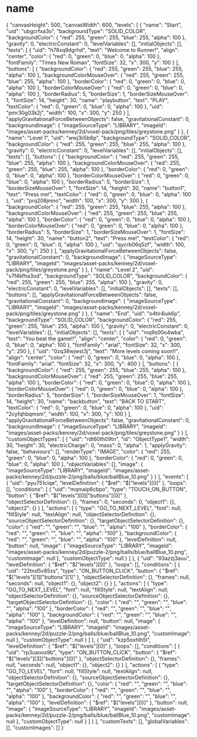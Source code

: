 # name
{     "canvasHeight": 500,     "canvasWidth": 600,     "levels": [         {             "name": "Start",             "uid": "ubgcrfxa3o",             "backgroundType": "SOLID_COLOR",             "backgroundColor": {                 "red": 255,                 "green": 255,                 "blue": 255,                 "alpha": 100             },             "gravity": 0,             "electricConstant": 0,             "levelVariables": [],             "initialObjects": [],             "texts": [                 {                     "uid": "h78xq9dgrhd",                     "text": "Welcome to Runner!",                     "align": "center",                     "color": {                         "red": 0,                         "green": 0,                         "blue": 0,                         "alpha": 100                     },                     "fontFamily": "Times New Roman",                     "fontSize": 32,                     "x": 300,                     "y": 100                 }             ],             "buttons": [                 {                     "backgroundColor": {                         "red": 255,                         "green": 255,                         "blue": 255,                         "alpha": 100                     },                     "backgroundColorMouseOver": {                         "red": 255,                         "green": 255,                         "blue": 255,                         "alpha": 100                     },                     "borderColor": {                         "red": 0,                         "green": 0,                         "blue": 0,                         "alpha": 100                     },                     "borderColorMouseOver": {                         "red": 0,                         "green": 0,                         "blue": 0,                         "alpha": 100                     },                     "borderRadius": 5,                     "borderSize": 1,                     "borderSizeMouseOver": 1,                     "fontSize": 14,                     "height": 30,                     "name": "playbutton",                     "text": "PLAY",                     "textColor": {                         "red": 0,                         "green": 0,                         "blue": 0,                         "alpha": 100                     },                     "uid": "pmr30g03k2j",                     "width": 100,                     "x": 300,                     "y": 250                 }             ],             "applyGravitationalForceBetweenObjects": false,             "gravitationalConstant": 0,             "backgroundImage": {                 "imageSourceType": "LIBRARY",                 "imageId": "images/asset-packs/kenney/2d/voxel-pack/png/tiles/greystone.png"             }         },         {             "name": "Level 1",             "uid": "wwj3ii5b6p",             "backgroundType": "SOLID_COLOR",             "backgroundColor": {                 "red": 255,                 "green": 255,                 "blue": 255,                 "alpha": 100             },             "gravity": 0,             "electricConstant": 0,             "levelVariables": [],             "initialObjects": [],             "texts": [],             "buttons": [                 {                     "backgroundColor": {                         "red": 255,                         "green": 255,                         "blue": 255,                         "alpha": 100                     },                     "backgroundColorMouseOver": {                         "red": 255,                         "green": 255,                         "blue": 255,                         "alpha": 100                     },                     "borderColor": {                         "red": 0,                         "green": 0,                         "blue": 0,                         "alpha": 100                     },                     "borderColorMouseOver": {                         "red": 0,                         "green": 0,                         "blue": 0,                         "alpha": 100                     },                     "borderRadius": 5,                     "borderSize": 1,                     "borderSizeMouseOver": 1,                     "fontSize": 14,                     "height": 30,                     "name": "button1",                     "text": "Press me!",                     "textColor": {                         "red": 0,                         "green": 0,                         "blue": 0,                         "alpha": 100                     },                     "uid": "prq208jmno",                     "width": 100,                     "x": 300,                     "y": 300                 },                 {                     "backgroundColor": {                         "red": 255,                         "green": 255,                         "blue": 255,                         "alpha": 100                     },                     "backgroundColorMouseOver": {                         "red": 255,                         "green": 255,                         "blue": 255,                         "alpha": 100                     },                     "borderColor": {                         "red": 0,                         "green": 0,                         "blue": 0,                         "alpha": 100                     },                     "borderColorMouseOver": {                         "red": 0,                         "green": 0,                         "blue": 0,                         "alpha": 100                     },                     "borderRadius": 5,                     "borderSize": 1,                     "borderSizeMouseOver": 1,                     "fontSize": 14,                     "height": 30,                     "name": "button2",                     "text": "Press me!",                     "textColor": {                         "red": 0,                         "green": 0,                         "blue": 0,                         "alpha": 100                     },                     "uid": "qycrb06q5zf",                     "width": 100,                     "x": 300,                     "y": 250                 }             ],             "applyGravitationalForceBetweenObjects": false,             "gravitationalConstant": 0,             "backgroundImage": {                 "imageSourceType": "LIBRARY",                 "imageId": "images/asset-packs/kenney/2d/voxel-pack/png/tiles/greystone.png"             }         },         {             "name": "Level 2",             "uid": "v7f4kfha3od",             "backgroundType": "SOLID_COLOR",             "backgroundColor": {                 "red": 255,                 "green": 255,                 "blue": 255,                 "alpha": 100             },             "gravity": 0,             "electricConstant": 0,             "levelVariables": [],             "initialObjects": [],             "texts": [],             "buttons": [],             "applyGravitationalForceBetweenObjects": false,             "gravitationalConstant": 0,             "backgroundImage": {                 "imageSourceType": "LIBRARY",                 "imageId": "images/asset-packs/kenney/2d/voxel-pack/png/tiles/greystone.png"             }         },         {             "name": "End",             "uid": "o4tir4iuk6p",             "backgroundType": "SOLID_COLOR",             "backgroundColor": {                 "red": 255,                 "green": 255,                 "blue": 255,                 "alpha": 100             },             "gravity": 0,             "electricConstant": 0,             "levelVariables": [],             "initialObjects": [],             "texts": [                 {                     "uid": "mq9s00o4wba",                     "text": "You beat the game!!",                     "align": "center",                     "color": {                         "red": 0,                         "green": 0,                         "blue": 0,                         "alpha": 100                     },                     "fontFamily": "arial",                     "fontSize": 32,                     "x": 300,                     "y": 250                 },                 {                     "uid": "0zq38wjwst3j",                     "text": "More levels coming soon!!",                     "align": "center",                     "color": {                         "red": 0,                         "green": 0,                         "blue": 0,                         "alpha": 100                     },                     "fontFamily": "arial",                     "fontSize": 32,                     "x": 300,                     "y": 400                 }             ],             "buttons": [                 {                     "backgroundColor": {                         "red": 255,                         "green": 255,                         "blue": 255,                         "alpha": 100                     },                     "backgroundColorMouseOver": {                         "red": 255,                         "green": 255,                         "blue": 255,                         "alpha": 100                     },                     "borderColor": {                         "red": 0,                         "green": 0,                         "blue": 0,                         "alpha": 100                     },                     "borderColorMouseOver": {                         "red": 0,                         "green": 0,                         "blue": 0,                         "alpha": 100                     },                     "borderRadius": 5,                     "borderSize": 1,                     "borderSizeMouseOver": 1,                     "fontSize": 14,                     "height": 30,                     "name": "backbutton",                     "text": "BACK TO START",                     "textColor": {                         "red": 0,                         "green": 0,                         "blue": 0,                         "alpha": 100                     },                     "uid": "2cyfqhbqmsm",                     "width": 100,                     "x": 300,                     "y": 100                 }             ],             "applyGravitationalForceBetweenObjects": false,             "gravitationalConstant": 0,             "backgroundImage": {                 "imageSourceType": "LIBRARY",                 "imageId": "images/asset-packs/kenney/2d/voxel-pack/png/tiles/greystone.png"             }         }     ],     "customObjectTypes": [         {             "uid": "rdt60th09tn",             "id": "ObjectType1",             "width": 30,             "height": 30,             "electricCharge": 0,             "mass": 0,             "alpha": 1,             "applyGravity": false,             "behaviours": [],             "renderType": "IMAGE",             "color": {                 "red": 255,                 "green": 0,                 "blue": 0,                 "alpha": 100             },             "borderColor": {                 "red": 0,                 "green": 0,                 "blue": 0,                 "alpha": 100             },             "objectVariables": [],             "image": {                 "imageSourceType": "LIBRARY",                 "imageId": "images/asset-packs/kenney/2d/puzzle-2/png/balls/blue/ballBlue_10.png"             }         }     ],     "events": [         {             "uid": "pyu751ciqe",             "levelDefinition": {                 "$ref": "$[\"levels\"][0]"             },             "loops": [],             "conditions": [                 {                     "uid": "mqmaip6cbpo",                     "type": "TOUCH_ON_BUTTON",                     "button": {                         "$ref": "$[\"levels\"][0][\"buttons\"][0]"                     },                     "objectSelectorDefinition": {},                     "frames": 0,                     "seconds": 0,                     "object1": {},                     "object2": {}                 }             ],             "actions": [                 {                     "type": "GO_TO_NEXT_LEVEL",                     "font": null,                     "fillStyle": null,                     "textAlign": null,                     "objectSelectorDefinition": {},                     "sourceObjectSelectorDefinition": {},                     "targetObjectSelectorDefinition": {},                     "color": {                         "red": "",                         "green": "",                         "blue": "",                         "alpha": "100"                     },                     "borderColor": {                         "red": "",                         "green": "",                         "blue": "",                         "alpha": "100"                     },                     "backgroundColor": {                         "red": "",                         "green": "",                         "blue": "",                         "alpha": "100"                     },                     "levelDefinition": null,                     "button": null,                     "image": {                         "imageSourceType": "LIBRARY",                         "imageId": "images/asset-packs/kenney/2d/puzzle-2/png/balls/blue/ballBlue_10.png",                         "customImage": null                     },                     "customObjectType": null                 }             ]         },         {             "uid": "93azzj3auu",             "levelDefinition": {                 "$ref": "$[\"levels\"][0]"             },             "loops": [],             "conditions": [                 {                     "uid": "22tnd5v85zs",                     "type": "ON_BUTTON_CLICK",                     "button": {                         "$ref": "$[\"levels\"][1][\"buttons\"][1]"                     },                     "objectSelectorDefinition": {},                     "frames": null,                     "seconds": null,                     "object1": {},                     "object2": {}                 }             ],             "actions": [                 {                     "type": "GO_TO_NEXT_LEVEL",                     "font": null,                     "fillStyle": null,                     "textAlign": null,                     "objectSelectorDefinition": {},                     "sourceObjectSelectorDefinition": {},                     "targetObjectSelectorDefinition": {},                     "color": {                         "red": "",                         "green": "",                         "blue": "",                         "alpha": "100"                     },                     "borderColor": {                         "red": "",                         "green": "",                         "blue": "",                         "alpha": "100"                     },                     "backgroundColor": {                         "red": "",                         "green": "",                         "blue": "",                         "alpha": "100"                     },                     "levelDefinition": null,                     "button": null,                     "image": {                         "imageSourceType": "LIBRARY",                         "imageId": "images/asset-packs/kenney/2d/puzzle-2/png/balls/blue/ballBlue_10.png",                         "customImage": null                     },                     "customObjectType": null                 }             ]         },         {             "uid": "kzp5oxhlh5l",             "levelDefinition": {                 "$ref": "$[\"levels\"][0]"             },             "loops": [],             "conditions": [                 {                     "uid": "rp3uaoos9b",                     "type": "ON_BUTTON_CLICK",                     "button": {                         "$ref": "$[\"levels\"][3][\"buttons\"][0]"                     },                     "objectSelectorDefinition": {},                     "frames": null,                     "seconds": null,                     "object1": {},                     "object2": {}                 }             ],             "actions": [                 {                     "type": "GO_TO_LEVEL",                     "font": null,                     "fillStyle": null,                     "textAlign": null,                     "objectSelectorDefinition": {},                     "sourceObjectSelectorDefinition": {},                     "targetObjectSelectorDefinition": {},                     "color": {                         "red": "",                         "green": "",                         "blue": "",                         "alpha": "100"                     },                     "borderColor": {                         "red": "",                         "green": "",                         "blue": "",                         "alpha": "100"                     },                     "backgroundColor": {                         "red": "",                         "green": "",                         "blue": "",                         "alpha": "100"                     },                     "levelDefinition": {                         "$ref": "$[\"levels\"][0]"                     },                     "button": null,                     "image": {                         "imageSourceType": "LIBRARY",                         "imageId": "images/asset-packs/kenney/2d/puzzle-2/png/balls/blue/ballBlue_10.png",                         "customImage": null                     },                     "customObjectType": null                 }             ]         }     ],     "customTexts": [],     "globalVariables": [],     "customImages": [] }
